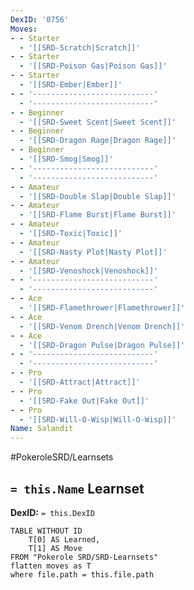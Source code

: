 ```yaml
---
DexID: '0756'
Moves:
- - Starter
  - '[[SRD-Scratch|Scratch]]'
- - Starter
  - '[[SRD-Poison Gas|Poison Gas]]'
- - Starter
  - '[[SRD-Ember|Ember]]'
- - '---------------------------'
  - '---------------------------'
- - Beginner
  - '[[SRD-Sweet Scent|Sweet Scent]]'
- - Beginner
  - '[[SRD-Dragon Rage|Dragon Rage]]'
- - Beginner
  - '[[SRD-Smog|Smog]]'
- - '---------------------------'
  - '---------------------------'
- - Amateur
  - '[[SRD-Double Slap|Double Slap]]'
- - Amateur
  - '[[SRD-Flame Burst|Flame Burst]]'
- - Amateur
  - '[[SRD-Toxic|Toxic]]'
- - Amateur
  - '[[SRD-Nasty Plot|Nasty Plot]]'
- - Amateur
  - '[[SRD-Venoshock|Venoshock]]'
- - '---------------------------'
  - '---------------------------'
- - Ace
  - '[[SRD-Flamethrower|Flamethrower]]'
- - Ace
  - '[[SRD-Venom Drench|Venom Drench]]'
- - Ace
  - '[[SRD-Dragon Pulse|Dragon Pulse]]'
- - '---------------------------'
  - '---------------------------'
- - Pro
  - '[[SRD-Attract|Attract]]'
- - Pro
  - '[[SRD-Fake Out|Fake Out]]'
- - Pro
  - '[[SRD-Will-O-Wisp|Will-O-Wisp]]'
Name: Salandit
---
```


#PokeroleSRD/Learnsets

## `= this.Name` Learnset

**DexID:** `= this.DexID`

```dataview
TABLE WITHOUT ID
    T[0] AS Learned,
    T[1] AS Move
FROM "Pokerole SRD/SRD-Learnsets"
flatten moves as T
where file.path = this.file.path
```
